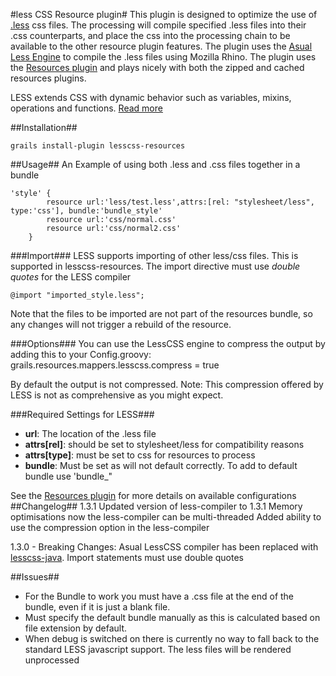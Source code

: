 #less CSS Resource plugin#
This plugin is designed to optimize the use of <a href="http://www.lesscss.org">.less</a> css files. The processing will compile specified .less files into their .css counterparts, and place the css into the processing chain to be available to the other resource plugin features. The plugin uses the <a href="http://www.asual.com/lesscss/">Asual Less Engine</a> to compile the .less files using Mozilla Rhino. The plugin uses the <a href="http://www.grails.org/plugin/resources">Resources plugin</a> and plays nicely with both the zipped and cached resources plugins.

LESS extends CSS with dynamic behavior such as variables, mixins, operations and functions. <a href="http://www.lesscss.org">Read more</a>


##Installation##
<pre><code>grails install-plugin lesscss-resources</code></pre>

##Usage##
An Example of using both .less and .css files together in a bundle
<pre><code>'style' {
        resource url:'less/test.less',attrs:[rel: "stylesheet/less", type:'css'], bundle:'bundle_style'
        resource url:'css/normal.css'
        resource url:'css/normal2.css'
    }
</code></pre>

###Import###
LESS supports importing of other less/css files. This is supported in lesscss-resources. The import directive must use *double quotes* for the LESS compiler
<pre><code>@import "imported_style.less";
</code></pre>

Note that the files to be imported are not part of the resources bundle, so any changes will not trigger a rebuild of the resource.

###Options###
You can use the LessCSS engine to compress the output by adding this to your Config.groovy:
    grails.resources.mappers.lesscss.compress = true

By default the output is not compressed. Note: This compression offered by LESS is not as comprehensive as you might expect.

###Required Settings for LESS###
<ul>
<li><b>url</b>: The location of the .less file</li>
<li><b>attrs[rel]</b>: should be set to stylesheet/less for compatibility reasons</li>
<li><b>attrs[type]</b>: must be set to css for resources to process</li>
<li><b>bundle</b>: Must be set as will not default correctly. To add to default bundle use 'bundle_<module name>"</li>
</ul>


See the <a href="http://www.grails.org/plugin/resources">Resources plugin</a> for more details on available configurations
##Changelog##
1.3.1
Updated version of less-compiler to 1.3.1
Memory optimisations now the less-compiler can be multi-threaded
Added ability to use the compression option in the less-compiler

1.3.0 - Breaking Changes:
Asual LessCSS compiler has been replaced with <a href="https://github.com/marceloverdijk/lesscss-java">lesscss-java</a>.
Import statements must use double quotes

##Issues##
<ul>
    <li>For the Bundle to work you must have a .css file at the end of the bundle, even if it is just a blank file.</li>
    <li>Must specify the default bundle manually as this is calculated based on file extension by default.</li>
    <li>When debug is switched on there is currently no way to fall back to the standard LESS javascript support. The less files will be rendered unprocessed</li>
</ul>
